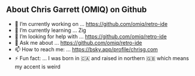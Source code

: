 ## About Chris Garrett (OMIQ) on Github

- 🔭 I’m currently working on ... https://github.com/omiq/retro-ide
- 🌱 I’m currently learning ... Zig
- 🤔 I’m looking for help with ... https://github.com/omiq/retro-ide
- 💬 Ask me about ... https://github.com/omiq/retro-ide
- 📫 How to reach me: ... https://bsky.app/profile/chrisg.com
- ⚡ Fun fact: ... I was born in 🇨🇦 and raised in northern 🇬🇧 which means my accent is weird

